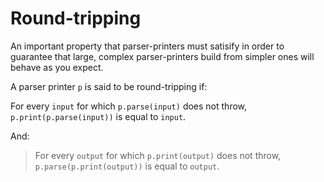 # Round-tripping

An important property that parser-printers must satisify in order to guarantee that large, complex
parser-printers build from simpler ones will behave as you expect.

A parser printer `p` is said to be round-tripping if:

For every `input` for which `p.parse(input)` does not throw, `p.print(p.parse(input))` is equal to
`input`.

And:

> For every `output` for which `p.print(output)` does not throw, `p.parse(p.print(output))` is equal
to `output`.
